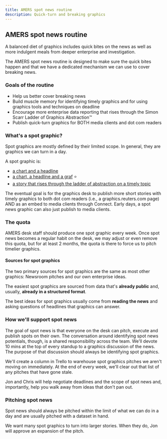 ```yaml
---
title: AMERS spot news routine
description: Quick-turn and breaking graphics
---
```


## AMERS spot news routine


A balanced diet of graphics includes quick bites on the news as well as more indulgent meals from deeper enterprise and investigation.

The AMERS spot news routine is designed to make sure the quick bites happen and that we have a dedicated mechanism we can use to cover breaking news.

### Goals of the routine

- Help us better cover breaking news
- Build muscle memory for identifying timely graphics and for using graphics tools and techniques on deadline
- Encourage more enterprise data reporting that rises through the Simon Scarr Ladder of Graphics Abstraction™
- Publish quick-turn graphics for BOTH media clients and dot com readers

### What's a spot graphic?

Spot graphics are mostly defined by their limited scope. In general, they are graphics we can turn in a day.

A spot graphic is:

- [a chart and a headline](https://graphics.reuters.com/AIRBNB-RESULTS/nmovazbglpa/)
- [a chart, a headline and a graf](https://graphics.reuters.com/HEALTH-CORONAVIRUS/USA-STATES/xegpbwqzkvq/index.html) ⭐
- [a story that rises through the ladder of abstraction on a timely topic](https://www.nytimes.com/interactive/2021/02/19/climate/texas-storm-power-generation-charts.html?smid=tw-nytimes&smtyp=cur)

The eventual goal is for the graphics desk to publish more short stories with timely graphics to both dot com readers (i.e., a graphics.reuters.com page) AND as an embed to media clients through Connect. Early days, a spot news graphic can also just publish to media clients.

### The quota

AMERS desk staff should produce one spot graphic every week. Once spot news becomes a regular habit on the desk, we may adjust or even remove this quota, but for at least 2 months, the quota is there to force us to pitch timelier graphics.

#### Sources for spot graphics

The two primary sources for spot graphics are the same as most other graphics: Newsroom pitches and our own enterprise ideas.

The easiest spot graphics are sourced from data that's **already public** and, usually, **already in a structured format**.

The best ideas for spot graphics usually come from **reading the news** and asking questions of headlines that graphics can answer.

### How we'll support spot news

The goal of spot news is that everyone on the desk can pitch, execute and publish spots on their own. The conversation around identifying spot news potentials, though, is a shared responsibility across the team. We'll devote 10 mins at the top of every standup to a graphics discussion of the news. The purpose of that discussion should always be identifying spot graphics.

We'll create a column in Trello to warehouse spot graphics pitches we aren't moving on immediately. At the end of every week, we'll clear out that list of any pitches that have gone stale.

Jon and Chris will help negotiate deadlines and the scope of spot news and, importantly, help you walk away from ideas that don't pan out.

### Pitching spot news

Spot news should always be pitched within the limit of what we can do in a day and are usually pitched with a dataset in hand.

We want many spot graphics to turn into larger stories. When they do, Jon will approve an expansion of the pitch.
